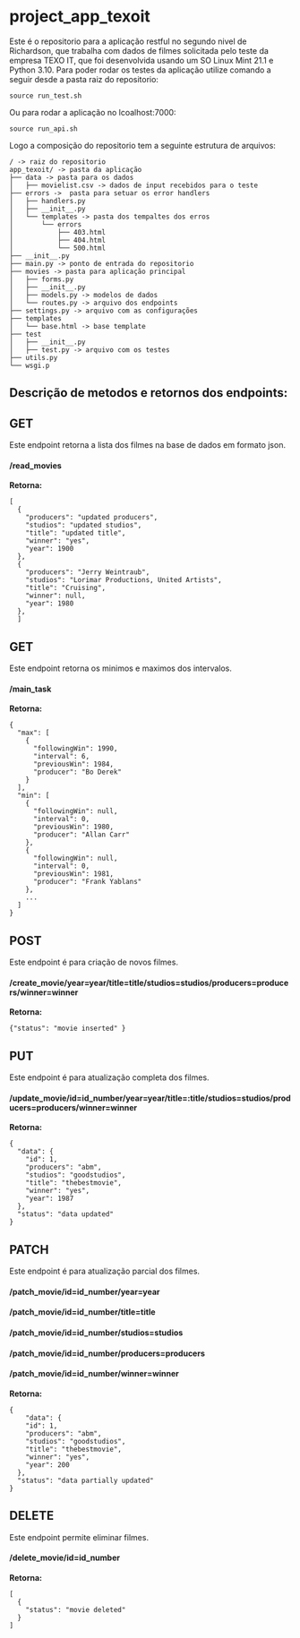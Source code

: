# project_app_texoit
Este é o repositorio para a aplicação restful no segundo nivel de Richardson, que trabalha com dados de filmes
solicitada pelo teste da empresa TEXO IT, que foi desenvolvida usando um SO Linux Mint 21.1 e Python 3.10.
Para poder rodar os testes da aplicação utilize comando a seguir desde a pasta raiz do repositorio:
    
    source run_test.sh

Ou para rodar a aplicação no lcoalhost:7000:
    
    source run_api.sh


Logo a composição do repositorio tem a seguinte estrutura de arquivos:

```
/ -> raiz do repositorio
app_texoit/ -> pasta da aplicação
├── data -> pasta para os dados
│   ├── movielist.csv -> dados de input recebidos para o teste
├── errors ->  pasta para setuar os error handlers
│   ├── handlers.py
│   ├── __init__.py
│   └── templates -> pasta dos tempaltes dos erros
│       └── errors 
│           ├── 403.html
│           ├── 404.html
│           └── 500.html
├── __init__.py
├── main.py -> ponto de entrada do repositorio
├── movies -> pasta para aplicação principal
│   ├── forms.py
│   ├── __init__.py
│   ├── models.py -> modelos de dados
│   └── routes.py -> arquivo dos endpoints
├── settings.py -> arquivo com as configurações
├── templates
│   └── base.html -> base template 
├── test
│   ├── __init__.py
│   ├── test.py -> arquivo com os testes
├── utils.py
└── wsgi.p 
```

## Descrição de metodos e retornos dos endpoints:

## GET
Este endpoint retorna a lista dos filmes na base de dados em formato json.
#### /read_movies
**Retorna:**

    [
      {
        "producers": "updated producers",
        "studios": "updated studios",
        "title": "updated title",
        "winner": "yes",
        "year": 1900
      },
      {
        "producers": "Jerry Weintraub",
        "studios": "Lorimar Productions, United Artists",
        "title": "Cruising",
        "winner": null,
        "year": 1980
      },
      ]

## GET
Este endpoint retorna os minimos e maximos dos intervalos.
#### /main_task
**Retorna:**

    {
      "max": [
        {
          "followingWin": 1990,
          "interval": 6,
          "previousWin": 1984,
          "producer": "Bo Derek"
        }
      ],
      "min": [
        {
          "followingWin": null,
          "interval": 0,
          "previousWin": 1980,
          "producer": "Allan Carr"
        },
        {
          "followingWin": null,
          "interval": 0,
          "previousWin": 1981,
          "producer": "Frank Yablans"
        },
        ...
      ]
    }


## POST
Este endpoint é para criação de novos filmes.
#### /create_movie/year=year/title=title/studios=studios/producers=producers/winner=winner
**Retorna:**

    {"status": "movie inserted" }


## PUT
Este endpoint é para atualização completa dos filmes.
#### /update_movie/id=id_number/year=year/title=:title/studios=studios/producers=producers/winner=winner
**Retorna:**

    {
      "data": {
        "id": 1,
        "producers": "abm",
        "studios": "goodstudios",
        "title": "thebestmovie",
        "winner": "yes",
        "year": 1987
      },
      "status": "data updated"
    }


## PATCH
Este endpoint é para atualização parcial dos filmes.
#### /patch_movie/id=id_number/year=year
#### /patch_movie/id=id_number/title=title
#### /patch_movie/id=id_number/studios=studios
#### /patch_movie/id=id_number/producers=producers
#### /patch_movie/id=id_number/winner=winner
**Retorna:**

    {
        "data": {
        "id": 1,
        "producers": "abm",
        "studios": "goodstudios",
        "title": "thebestmovie",
        "winner": "yes",
        "year": 200
      },
      "status": "data partially updated"
    }


## DELETE
Este endpoint permite eliminar filmes.
#### /delete_movie/id=id_number
**Retorna:**

    [
      {
        "status": "movie deleted"
      }
    ]

